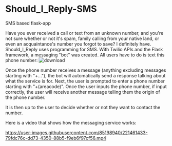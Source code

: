 # Should_I_Reply-SMS
SMS based flask-app 

Have you ever received a call or text from an unknown number, and you're not sure whether or not it's spam, family calling from your native land, or even an acquaintance's number you forgot to save? I definitely have.
Should_I_Reply uses programming for SMS. With Twilio APIs and the Flask framework, a messaging "bot" was created. All users have to do is text this phone number:
![download](https://user-images.githubusercontent.com/85198940/221458132-778595ab-e56a-44fc-8823-73ea1915aab8.png)


Once the phone number receives a message (anything excluding messages starting with "+..."), the bot will automatically send a response talking about what the service is for. Next, the user is prompted to enter a phone number starting with "+(areacode)". Once the user inputs the phone number, if input correctly, the user will receive another message telling them the origin of the phone number. 

It is then up to the user to decide whether or not they want to contact the number. 

Here is a video that shows how the messaging service works:


https://user-images.githubusercontent.com/85198940/221461433-79fdc76c-dd73-4350-88b5-f9eb6f97cf56.mp4

